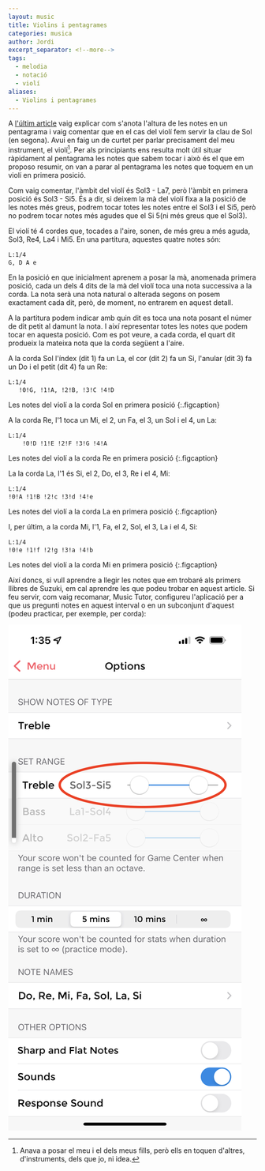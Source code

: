```yaml
---
layout: music
title: Violins i pentagrames
categories: musica
author: Jordi
excerpt_separator: <!--more-->
tags:
  - melodia
  - notació
  - violí
aliases:
  - Violins i pentagrames
---
```


A [l'últim article](2022-10-14-notacio-altura) vaig explicar com s'anota l'altura de les notes en un pentagrama i vaig comentar que en el cas del violí fem servir la clau de Sol (en segona). Avui en faig un de curtet per parlar precisament del meu instrument, el violí[^1]. Per als principiants ens resulta molt útil situar ràpidament al pentagrama les notes que sabem tocar i això és el que em proposo resumir, on van a parar al pentagrama les notes que toquem en un violí en primera posició.

<!--more-->

Com vaig comentar, l'àmbit del violí és Sol3 - La7, però l'àmbit en primera posició és Sol3 - Si5. És a dir, si deixem la mà del violí fixa a la posició de les notes més greus, podrem tocar totes les notes entre el Sol3 i el Si5, però no podrem tocar notes més agudes que el Si 5(ni més greus que el Sol3).

El violí té 4 cordes que, tocades a l'aire, sonen, de més greu a més aguda, Sol3, Re4, La4 i Mi5. En una partitura, aquestes quatre notes són:
```music-abc
L:1/4
G, D A e
```

En la posició en que inicialment aprenem a posar la mà, anomenada primera posició, cada un dels 4 dits de la mà del violí toca una nota successiva a la corda. La nota serà una nota natural o alterada segons on posem exactament cada dit, però, de moment, no entrarem en aquest detall. 

A la partitura podem indicar amb quin dit es toca una nota posant el númer de dit petit al damunt la nota. I així representar totes les notes que podem tocar en aquesta posició. Com es pot veure, a cada corda, el quart dit produeix la mateixa nota que la corda següent a l'aire.

A la corda Sol l'índex (dit 1) fa un La, el cor (dit 2) fa un Si, l'anular (dit 3) fa un Do i el petit (dit 4) fa un Re:

```music-abc
L:1/4
   !0!G, !1!A, !2!B, !3!C !4!D
```
Les notes del violí a la corda Sol en primera posició
{:.figcaption}

A la corda Re, l'1 toca un Mi, el 2, un Fa, el 3, un Sol i el 4, un La:

```music-abc
L:1/4
    !0!D !1!E !2!F !3!G !4!A
```
Les notes del violí a la corda Re en primera posició
{:.figcaption}


La la corda La, l'1 és Si, el 2, Do, el 3, Re i el 4, Mi:
```music-abc
L:1/4
!0!A !1!B !2!c !3!d !4!e
```
Les notes del violí a la corda La en primera posició
{:.figcaption}


I, per últim, a la corda Mi, l'1, Fa, el 2, Sol, el 3, La i el 4, Si:
```music-abc
L:1/4
!0!e !1!f !2!g !3!a !4!b
```
Les notes del violí a la corda Mi en primera posició
{:.figcaption}

Així doncs, si vull aprendre a llegir les notes que em trobaré als primers llibres de Suzuki, em cal aprendre les que podeu trobar en aquest article. Si feu servir, com vaig recomanar, Music Tutor, configureu l'aplicació per a que us pregunti notes en aquest interval o en un subconjunt d'aquest (podeu practicar, per exemple, per corda):

![](../img/music-tutor-opcions.jpeg)

[^1]: Anava a posar el meu i el dels meus fills, però ells en toquen d'altres, d'instruments, dels que jo, ni idea.


